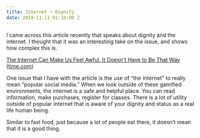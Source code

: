 ```yaml
---
title: Internet + Dignity
date: 2019-11-11 01:18:00 Z
---
```


I came across this article recently that speaks about dignity and the internet. I thought that it was an interesting take on the issue, and shows how complex this is.

[The Internet Can Make Us Feel Awful. It Doesn't Have to Be That Way (time.com)](https://time.com/5505431/internet-feel-awful-dignity/)

One issue that I have with the article is the use of “the internet” to really mean “popular social media.” When we look outside of these gamified environments, the internet is a safe and helpful place. You can read information, make purchases, register for classes. There is a lot of utility outside of popular internet that is aware of your dignity and status as a real life human being.

Similar to fast food, just because a lot of people eat there, it doesn’t mean that it is a good thing.